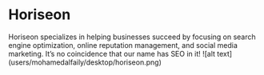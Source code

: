 # Horiseon
Horiseon specializes in helping businesses succeed by focusing on search engine optimization, online reputation management, and social media marketing. It’s no coincidence that our name has SEO in it!
![alt text] (users/mohamedalfaily/desktop/horiseon.png)